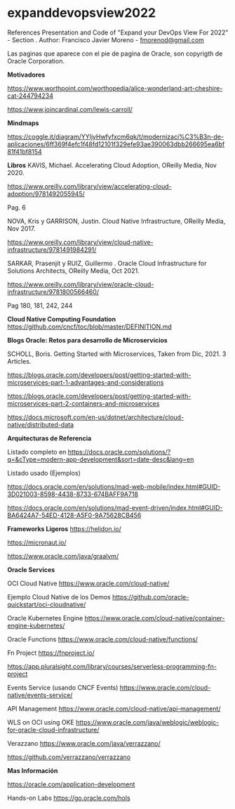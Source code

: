 # expanddevopsview2022
References
Presentation and Code of "Expand your DevOps View For 2022"  - Section .
Author: Francisco Javier Moreno - fmorenod@gmail.com

Las paginas que aparece con el pie de pagina de Oracle, son copyrigth de Oracle Corporation.

**Motivadores**

https://www.worthpoint.com/worthopedia/alice-wonderland-art-cheshire-cat-244794234

https://www.joincardinal.com/lewis-carroll/

**Mindmaps**

https://coggle.it/diagram/YYljyHwfyfxcm6qk/t/modernizaci%C3%B3n-de-aplicaciones/6ff369f4efc1f48fd12101f329efe93ae390063dbb266695ea6bf81f41bf8154

**Libros**
KAVIS, Michael. Accelerating Cloud Adoption, OReilly Media, Nov 2020.

https://www.oreilly.com/library/view/accelerating-cloud-adoption/9781492055945/

Pag. 6

NOVA, Kris y GARRISON, Justin. Cloud Native Infrastructure, OReilly Media, Nov 2017.

https://www.oreilly.com/library/view/cloud-native-infrastructure/9781491984291/


SARKAR, Prasenjit y RUIZ, Guillermo . Oracle Cloud Infrastructure for Solutions Architects, OReilly Media, Oct 2021.

https://www.oreilly.com/library/view/oracle-cloud-infrastructure/9781800566460/

Pag 180, 181, 242, 244

**Cloud Native Computing Foundation**
https://github.com/cncf/toc/blob/master/DEFINITION.md

**Blogs Oracle: Retos para desarrollo de Microservicios**

SCHOLL, Boris. Getting Started with Microservices, Taken from Dic, 2021. 3 Articles.

https://blogs.oracle.com/developers/post/getting-started-with-microservices-part-1-advantages-and-considerations

https://blogs.oracle.com/developers/post/getting-started-with-microservices-part-2-containers-and-microservices

https://docs.microsoft.com/en-us/dotnet/architecture/cloud-native/distributed-data


**Arquitecturas de Referencia**

Listado completo en
https://docs.oracle.com/solutions/?q=&cType=modern-app-development&sort=date-desc&lang=en

Listado usado (Ejemplos)

https://docs.oracle.com/en/solutions/mad-web-mobile/index.html#GUID-3D021003-8598-4438-8733-674BAFF9A718

https://docs.oracle.com/en/solutions/mad-event-driven/index.html#GUID-BA6424A7-54ED-4128-A5F0-9A75628CB456


**Frameworks Ligeros**
https://helidon.io/

https://micronaut.io/

https://www.oracle.com/java/graalvm/


**Oracle Services**

OCI Cloud Native
https://www.oracle.com/cloud-native/

Ejemplo Cloud Native de los Demos
https://github.com/oracle-quickstart/oci-cloudnative/

Oracle Kubernetes Engine
https://www.oracle.com/cloud-native/container-engine-kubernetes/

Oracle Functions
https://www.oracle.com/cloud-native/functions/

Fn Project
https://fnproject.io/

https://app.pluralsight.com/library/courses/serverless-programming-fn-project

Events Service (usando CNCF Events)
https://www.oracle.com/cloud-native/events-service/

API Management
https://www.oracle.com/cloud-native/api-management/

WLS on OCI using OKE
https://www.oracle.com/java/weblogic/weblogic-for-oracle-cloud-infrastructure/

Verazzano
https://www.oracle.com/java/verrazzano/

https://github.com/verrazzano/verrazzano

**Mas Información**

https://oracle.com/application-development

Hands-on Labs
https://go.oracle.com/hols